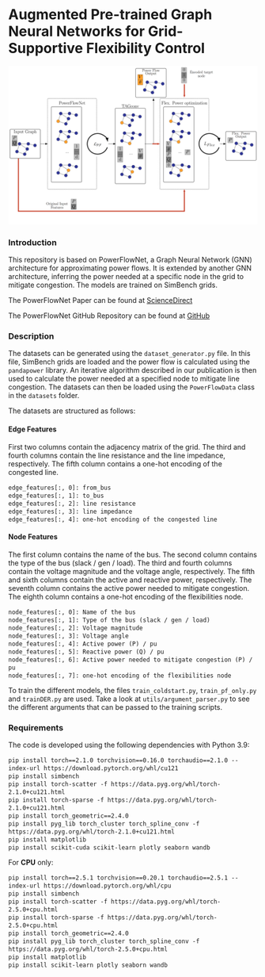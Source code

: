[//]: # (SPDX-License-Identifier: MIT)
# Augmented Pre-trained Graph Neural Networks for Grid-Supportive Flexibility Control


![image](https://github.com/KIT-IAI/PretrainedPowerflowGNN/blob/main/architecture.png)
### Introduction

This repository is based on PowerFlowNet, a Graph Neural Network (GNN) architecture for approximating power flows. It is extended by another GNN architecture, inferring the power needed at a specific node in the grid to mitigate congestion. The models are trained on SimBench grids.

The PowerFlowNet Paper can be found at [ScienceDirect](https://www.sciencedirect.com/science/article/pii/S0142061524003338)

The PowerFlowNet GitHub Repository can be found at [GitHub](https://github.com/StavrosOrf/PoweFlowNet)

### Description

The datasets can be generated using the `dataset_generator.py` file. In this file, SimBench grids are loaded and the power flow is calculated using the `pandapower` library. An iterative algorithm described in our publication is then used to calculate the power needed at a specified node to mitigate line congestion. The datasets can then be loaded using the `PowerFlowData` class in the `datasets` folder.

The datasets are structured as follows:

#### Edge Features
First two columns contain the adjacency matrix of the grid. The third and fourth columns contain the line resistance and the line impedance, respectively. The fifth column contains a one-hot encoding of the congested line.

```
edge_features[:, 0]: from_bus
edge_features[:, 1]: to_bus
edge_features[:, 2]: line resistance
edge_features[:, 3]: line impedance
edge_features[:, 4]: one-hot encoding of the congested line
```

#### Node Features

The first column contains the name of the bus. The second column contains the type of the bus (slack / gen / load). The third and fourth columns contain the voltage magnitude and the voltage angle, respectively. The fifth and sixth columns contain the active and reactive power, respectively. The seventh column contains the active power needed to mitigate congestion. The eighth column contains a one-hot encoding of the flexibilities node.
```
node_features[:, 0]: Name of the bus
node_features[:, 1]: Type of the bus (slack / gen / load)
node_features[:, 2]: Voltage magnitude
node_features[:, 3]: Voltage angle
node_features[:, 4]: Active power (P) / pu
node_features[:, 5]: Reactive power (Q) / pu
node_features[:, 6]: Active power needed to mitigate congestion (P) / pu
node_features[:, 7]: one-hot encoding of the flexibilities node
```

To train the different models, the files `train_coldstart.py`, `train_pf_only.py` and `trainDER.py` are used. Take a look at `utils/argument_parser.py` to see the different arguments that can be passed to the training scripts.

### Requirements

The code is developed using the following dependencies with Python 3.9:
```
pip install torch==2.1.0 torchvision==0.16.0 torchaudio==2.1.0 --index-url https://download.pytorch.org/whl/cu121
pip install simbench
pip install torch-scatter -f https://data.pyg.org/whl/torch-2.1.0+cu121.html
pip install torch-sparse -f https://data.pyg.org/whl/torch-2.1.0+cu121.html
pip install torch_geometric==2.4.0
pip install pyg_lib torch_cluster torch_spline_conv -f https://data.pyg.org/whl/torch-2.1.0+cu121.html
pip install matplotlib
pip install scikit-cuda scikit-learn plotly seaborn wandb
```

For **CPU** only:
```
pip install torch==2.5.1 torchvision==0.20.1 torchaudio==2.5.1 --index-url https://download.pytorch.org/whl/cpu
pip install simbench
pip install torch-scatter -f https://data.pyg.org/whl/torch-2.5.0+cpu.html
pip install torch-sparse -f https://data.pyg.org/whl/torch-2.5.0+cpu.html
pip install torch_geometric==2.4.0
pip install pyg_lib torch_cluster torch_spline_conv -f https://data.pyg.org/whl/torch-2.5.0+cpu.html
pip install matplotlib
pip install scikit-learn plotly seaborn wandb
```